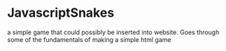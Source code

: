# JavascriptSnakes
a simple game that could possibly be inserted into website. Goes through some of the fundamentals of making a simple html game
